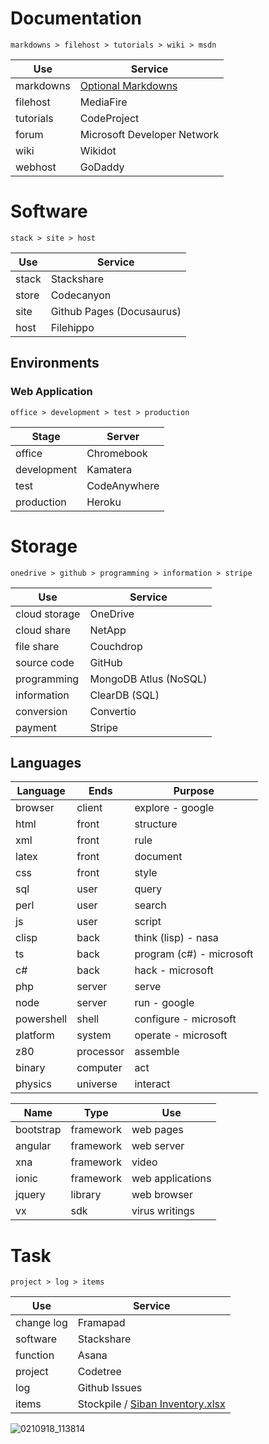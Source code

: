 # Documentation

`markdowns > filehost > tutorials > wiki > msdn`

Use           | Service
--------------|-------------
markdowns     | [Optional Markdowns](https://sammight.github.io/Sammight/source)
filehost      | MediaFire
tutorials     | CodeProject
forum         | Microsoft Developer Network
wiki          | Wikidot
webhost       | GoDaddy

# Software

`stack > site > host`

Use   | Service
------|-------------
stack | Stackshare
store | Codecanyon
site  | Github Pages (Docusaurus)
host  | Filehippo

## Environments 

### Web Application

`office > development > test > production`

Stage       | Server
------------|-------------
office      | Chromebook
development | Kamatera
test        | CodeAnywhere
production  | Heroku

# Storage

`onedrive > github > programming > information > stripe`

Use           | Service
--------------|-----------
cloud storage | OneDrive
cloud share   | NetApp
file share    | Couchdrop
source code   | GitHub
programming   | MongoDB Atlus (NoSQL)
information   | ClearDB (SQL)
conversion    | Convertio
payment       | Stripe

## Languages

Language   | Ends      | Purpose
-----------|-----------|----------
browser    | client    | explore - google
html       | front     | structure
xml        | front     | rule
latex      | front     | document
css        | front     | style
sql        | user      | query
perl       | user      | search
js         | user      | script
clisp      | back      | think (lisp) - nasa
ts         | back      | program (c#) - microsoft
c#         | back      | hack - microsoft
php        | server    | serve
node       | server    | run - google
powershell | shell     | configure - microsoft
platform   | system    | operate - microsoft
z80        | processor | assemble
binary     | computer  | act
physics    | universe  | interact

Name       | Type      | Use
-----------|-----------|-----------------
bootstrap  | framework | web pages
angular    | framework | web server
xna        | framework | video
ionic      | framework | web applications
jquery     | library   | web browser
vx         | sdk       | virus writings

# Task

`project > log > items`

Use        | Service
-----------|--------------
change log | Framapad 
software   | Stackshare
function   | Asana
project    | Codetree
log        | Github Issues
items      | Stockpile / [Siban Inventory.xlsx](https://github.com/Sammight/Sammight/files/7348613/Siban.Inventory.xlsx)

![0210918_113814](https://user-images.githubusercontent.com/58202540/133896183-ef512fca-c334-4f8b-9903-2830f34c30af.jpg)
